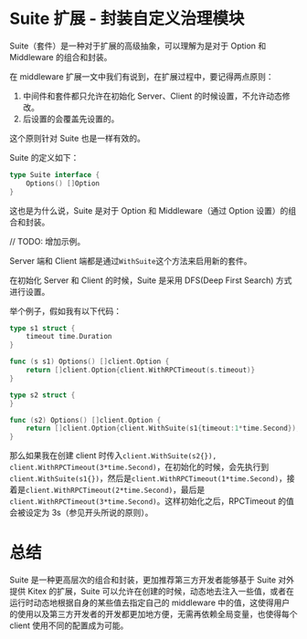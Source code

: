 # Suite 扩展 - 封装自定义治理模块

Suite（套件）是一种对于扩展的高级抽象，可以理解为是对于 Option 和 Middleware 的组合和封装。

在 middleware 扩展一文中我们有说到，在扩展过程中，要记得两点原则：

1. 中间件和套件都只允许在初始化 Server、Client 的时候设置，不允许动态修改。
2. 后设置的会覆盖先设置的。

这个原则针对 Suite 也是一样有效的。

Suite 的定义如下：

```go
type Suite interface {
    Options() []Option
}
```

这也是为什么说，Suite 是对于 Option 和 Middleware（通过 Option 设置）的组合和封装。

// TODO: 增加示例。

Server 端和 Client 端都是通过`WithSuite`这个方法来启用新的套件。

在初始化 Server 和 Client 的时候，Suite 是采用 DFS(Deep First Search) 方式进行设置。

举个例子，假如我有以下代码：

```go
type s1 struct {
    timeout time.Duration
}

func (s s1) Options() []client.Option {
    return []client.Option{client.WithRPCTimeout(s.timeout)}
}

type s2 struct {
}

func (s2) Options() []client.Option {
    return []client.Option{client.WithSuite(s1{timeout:1*time.Second}), client.WithRPCTimeout(2*time.Second)}
}
```

那么如果我在创建 client 时传入`client.WithSuite(s2{}), client.WithRPCTimeout(3*time.Second)`，在初始化的时候，会先执行到`client.WithSuite(s1{})`，然后是`client.WithRPCTimeout(1*time.Second)`，接着是`client.WithRPCTimeout(2*time.Second)`，最后是`client.WithRPCTimeout(3*time.Second)`。这样初始化之后，RPCTimeout 的值会被设定为 3s（参见开头所说的原则）。

# 总结

Suite 是一种更高层次的组合和封装，更加推荐第三方开发者能够基于 Suite 对外提供 Kitex 的扩展，Suite 可以允许在创建的时候，动态地去注入一些值，或者在运行时动态地根据自身的某些值去指定自己的 middleware 中的值，这使得用户的使用以及第三方开发者的开发都更加地方便，无需再依赖全局变量，也使得每个 client 使用不同的配置成为可能。
